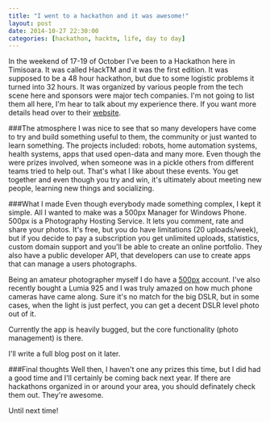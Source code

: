 ```yaml
---
title: "I went to a hackathon and it was awesome!"
layout: post
date: 2014-10-27 22:30:00
categories: [hackathon, hacktm, life, day to day]
---
```


In the weekend of 17-19 of October I've been to a Hackathon here in Timisoara. It was called HackTM and it was the first edition. It was supposed to be a 48 hour hackathon, but due to some logistic problems it turned into 32 hours. It was organized by various people from the tech scene here and sponsors were major tech companies. I'm not going to list them all here, I'm hear to talk about my experience there. If you want more details head over to their [website][hacktm.ro].

###The atmosphere
I was nice to see that so many developers have come to try and build something useful to them, the community or just wanted to learn something. The projects included: robots, home automation systems, health systems, apps that used open-data and many more. Even though the were prizes involved, when someone was in a pickle others from different teams tried to help out. That's what I like about these events. You get together and even though you try and win, it's ultimately about meeting new people, learning new things and socializing.

###What I made
Even though everybody made something complex, I kept it simple. All I wanted to make was a 500px Manager for Windows Phone. 500px is a Photography Hosting Service. It lets you comment, rate and share your photos. It's free, but you do have limitations (20 uploads/week), but if you decide to pay a subscription you get unlimited uploads, statistics, custom domain support and you'll be able to create an online portfolio. They also have a public developer API, that developers can use to create apps that can manage a users photographs.

Being an amateur photographer myself I do have a [500px][500px.com] account. I've also recently bought a Lumia 925 and I was truly amazed on how much phone cameras have came along. Sure it's no match for the big DSLR, but in some cases, when the light is just perfect, you can get a decent DSLR level photo out of it.

Currently the app is heavily bugged, but the core functionality (photo management) is there.

I'll write a full blog post on it later.

###Final thoughts
Well then, I haven't one any prizes this time, but I did had a good time and I'll certainly be coming back next year. If there are hackathons organized in or around your area, you should definately check them out. They're awesome.

Until next time!

[hacktm.ro]: http://hacktm.ro/
[500px.com]: http://500px.com/RobertIagar